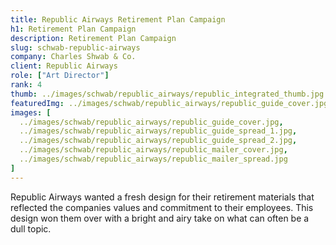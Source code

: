 ```yaml
---
title: Republic Airways Retirement Plan Campaign
h1: Retirement Plan Campaign
description: Retirement Plan Campaign
slug: schwab-republic-airways
company: Charles Shwab & Co.
client: Republic Airways
role: ["Art Director"]
rank: 4
thumb: ../images/schwab/republic_airways/republic_integrated_thumb.jpg
featuredImg: ../images/schwab/republic_airways/republic_guide_cover.jpg
images: [
  ../images/schwab/republic_airways/republic_guide_cover.jpg, 
  ../images/schwab/republic_airways/republic_guide_spread_1.jpg,
  ../images/schwab/republic_airways/republic_guide_spread_2.jpg, 
  ../images/schwab/republic_airways/republic_mailer_cover.jpg, 
  ../images/schwab/republic_airways/republic_mailer_spread.jpg
]
---
```


Republic Airways wanted a fresh design for their retirement materials that reflected the companies values and commitment to their employees. This design won them over with a bright and airy take on what can often be a dull topic.​​​​​​​